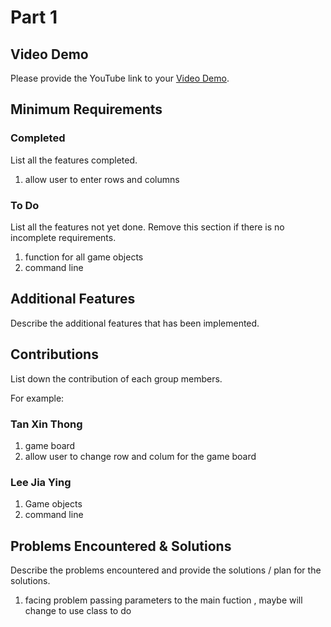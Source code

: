 # Part 1

## Video Demo

Please provide the YouTube link to your [Video Demo](https://youtube.com).

## Minimum Requirements

### Completed

List all the features completed.

1. allow user to enter rows and columns

### To Do

List all the features not yet done. Remove this section if there is no incomplete requirements.

1. function for all game objects
2. command line

## Additional Features

Describe the additional features that has been implemented.

## Contributions

List down the contribution of each group members.

For example:

### Tan Xin Thong

1. game board
2. allow user to change row and colum for the game board

### Lee Jia Ying

1. Game objects
2. command line


## Problems Encountered & Solutions

Describe the problems encountered and provide the solutions / plan for the solutions.
1. facing problem passing parameters to the main fuction , maybe will change to use class to do

